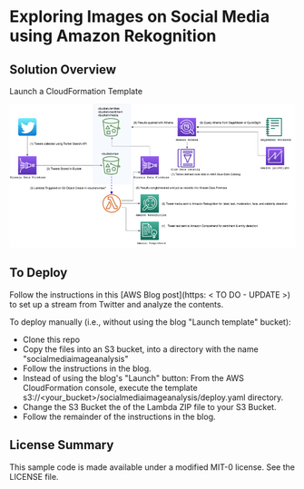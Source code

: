  Exploring Images on Social Media using Amazon Rekognition
================

## Solution Overview
Launch a CloudFormation Template

![architecture](architecture.png)

## To Deploy
Follow the instructions in this [AWS Blog post](https: < TO DO - UPDATE >) to set up a stream from Twitter and analyze the contents.

To deploy manually (i.e., without using the blog "Launch template" bucket):
* Clone this repo
* Copy the files into an S3 bucket, into a directory with the name "socialmediaimageanalysis"
* Follow the instructions in the blog.
* Instead of using the blog's "Launch" button: From the AWS CloudFormation console, execute the template s3://<your_bucket>/socialmediaimageanalysis/deploy.yaml
  directory.
* Change the S3 Bucket the of the Lambda ZIP file to your S3 Bucket.
* Follow the remainder of the instructions in the blog.


## License Summary

This sample code is made available under a modified MIT-0 license. See the LICENSE file.

